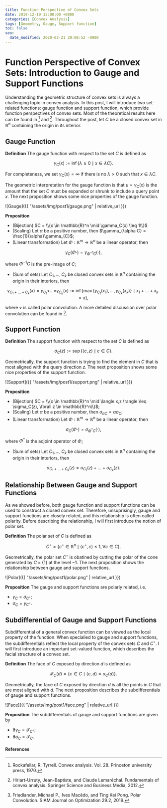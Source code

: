 ```yaml
---
title: Function Perspective of Convex Sets
date: 2019-12-19 12:00:00 +0800
categories: [Convex Analysis]
tags: [Geometry, Gauge, Support function]
toc: false
seo:
  date_modified: 2020-02-21 20:08:52 -0800
---
```

# Function Perspective of Convex Sets: Introduction to Gauge and Support Functions

Understanding the geometric structure of convex sets is always a challenging topic in convex analysis. In this post, I will introduce two set-related functions: gauge function and support function, which provide function perspectives of convex sets. Most of the theoretical results here can be found in [^1] and [^2]. Throughout the post, let $C$ be a closed convex set in $\mathbb{R}^n$ containing the origin in its interior.

## Gauge Function
**Definition** The gauge function with respect to the set $C$ is defined as 

$$\gamma_C(x) := \inf\{\lambda\geq 0 \mid x \in \lambda C\}.$$ 

For completeness, we set $\gamma_C(x) = \infty$ if there is no $\lambda > 0$ such that $x \in \lambda C$.

The geometric interpretation for the gauge function is that $\mu = \gamma_C(x)$ is the amount that the set $C$ must be expanded or shrunk to include a query point $x$. The next proposition shows some nice properties of the gauge function.

![Gauge]({{ "/assets/img/post1/gauge.png" | relative_url }})


**Proposition** 
* (Bijection) $C = \\{x \in \mathbb{R}^n \mid \gamma_C(x) \leq 1\\}$
* (Scaling) Let $\alpha$ be a positive number, then $\gamma_{\alpha C} = \frac{1}{\alpha}\gamma_{C}$;
* (Linear transformation) Let $\Phi: \mathbb{R}^m \to \mathbb{R}^n$ be a linear operator, then 

$$\gamma_{C}(\Phi \cdot) = \gamma_{\Phi^{-1}C}(\cdot),$$

where $\Phi^{-1}C$ is the pre-image of $C$;
* (Sum of sets) Let $C_1, \dots, C_k$ be closed convex sets in $\mathbb{R}^n$ containing the origin in their interiors, then 

$$\gamma_{C_1 + \dots + C_k}(x) = \gamma_{C_1}\diamond\dots\diamond\gamma_{C_k}(x):=\inf\{\max\{\gamma_{C_1}(x_1), \dots, \gamma_{C_k}(x_k)\} \mid x_1 + \dots + x_k = x\},$$

 where $\diamond$ is called polar convolution. A more detailed discussion over polar convolution can be found in [^3].

## Support Function
**Definition** The support function with respect to the set $C$ is defined as 

$$\sigma_C(z) := \sup\{\langle c,z \rangle \mid c \in C\}.$$

Geometrically, the support function is trying to find the element in $C$ that is most aligned with the query direction $z$. The next proposition shows some nice properties of the support function.

![Support]({{ "/assets/img/post1/support.png" | relative_url }})

**Proposition** 
* (Bijection) $C = \\{x \in \mathbb{R}^n \mid \langle x,z \rangle \leq \sigma_C(z), \forall z \in \mathbb{R}^n\\}$;
* (Scaling) Let $\alpha$ be a positive number, then $\sigma_{\alpha C} = \alpha\sigma_{C}$;
* (Linear transformation) Let $\Phi: \mathbb{R}^m \to \mathbb{R}^n$ be a linear operator, then 

$$\sigma_{C}(\Phi \cdot) = \sigma_{\Phi^{*}C}(\cdot),$$

where $\Phi^{*}$ is the adjoint operator of $\Phi$;
* (Sum of sets) Let $C_1, \dots, C_k$ be closed convex sets in $\mathbb{R}^n$ containing the origin in their interiors, then 

$$\sigma_{C_1 + \dots + C_k}(z) = \sigma_{C_1}(z) + \dots + \sigma_{C_k}(z).$$

## Relationship Between Gauge and Support Functions
As we showed before, both gauge function and support functions can be used to construct a closed convex set. Therefore, unsuprisingly, gauge and support functions are closely related, and this relationship is often called polarity. Before describing the relationship, I will first introduce the notion of polar set.

**Definition** The polar set of $C$ is defined as 

$$C^{\circ} = \{c^{\circ} \in \mathbb{R}^n \mid \langle c^{\circ},c \rangle \leq 1, \forall c \in C\}.$$

Geometrically, the polar set $C^{\circ}$ is obatined by cutting the polar of the cone generated by $C \times \{1\}$ at the level $-1$. The next proposition shows the relationship between gauge and support functions.

![Polar]({{ "/assets/img/post1/polar.png" | relative_url }})

**Proposition**
The gauge and support functions are polarly related, i.e.
* $\gamma_C = \sigma_{C^{\circ}}$;
* $\sigma_C = \gamma_{C^{\circ}}$.

## Subdifferential of Gauge and Support Functions
Subdifferential of a general convex function can be viewed as the local property of the function. When specialied to gauge and support functions, the subdifferentials reflect the local property of the convex sets $C$ and $C^{\circ}$. I will first introduce an important set-valued function, which describes the facial structure of a convex set.

**Definition** The face of $C$ exposed by direction $d$ is defined as 

$$\mathcal{F}_C(d) = \{c \in C \mid \langle c,d \rangle = \sigma_C(d)\}.$$

Geometrically, the face of $C$ exposed by direction $d$ is all the points in $C$ that are most aligned with $d$. The next proposition describes the subdifferentials of gauge and support functions.

![Face]({{ "/assets/img/post1/face.png" | relative_url }})

**Proposition** The subdifferentials of gauge and support functions are given by
* $\partial\gamma_C = \mathcal{F}_{C^{\circ}}$;
* $\partial\sigma_C = \mathcal{F}_C$.

#### References
[^1]: Rockafellar, R. Tyrrell. Convex analysis. Vol. 28. Princeton university press, 1970.
[^2]: Hiriart-Urruty, Jean-Baptiste, and Claude Lemaréchal. Fundamentals of convex analysis. Springer Science and Business Media, 2012.
[^3]: Friedlander, Michael P., Ives Macêdo, and Ting Kei Pong. Polar Convolution. SIAM Journal on Optimization 29.2, 2019.









